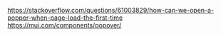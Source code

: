 https://stackoverflow.com/questions/61003829/how-can-we-open-a-popper-when-page-load-the-first-time
https://mui.com/components/popover/